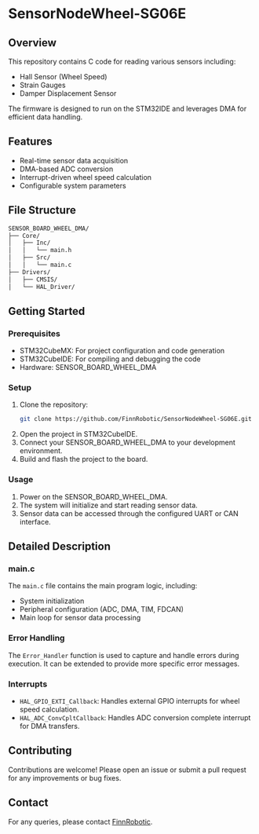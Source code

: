 # SensorNodeWheel-SG06E

## Overview
This repository contains C code for reading various sensors including:
- Hall Sensor (Wheel Speed)
- Strain Gauges
- Damper Displacement Sensor

The firmware is designed to run on the STM32IDE and leverages DMA for efficient data handling.

## Features
- Real-time sensor data acquisition
- DMA-based ADC conversion
- Interrupt-driven wheel speed calculation
- Configurable system parameters

## File Structure

```bash
SENSOR_BOARD_WHEEL_DMA/
├── Core/
│   ├── Inc/
│   │   └── main.h
│   ├── Src/
│   │   └── main.c
├── Drivers/
│   ├── CMSIS/
│   └── HAL_Driver/
```
## Getting Started

### Prerequisites
- STM32CubeMX: For project configuration and code generation
- STM32CubeIDE: For compiling and debugging the code
- Hardware: SENSOR_BOARD_WHEEL_DMA

### Setup
1. Clone the repository:
    ```sh
    git clone https://github.com/FinnRobotic/SensorNodeWheel-SG06E.git
    ```
2. Open the project in STM32CubeIDE.
3. Connect your SENSOR_BOARD_WHEEL_DMA to your development environment.
4. Build and flash the project to the board.

### Usage
1. Power on the SENSOR_BOARD_WHEEL_DMA.
2. The system will initialize and start reading sensor data.
3. Sensor data can be accessed through the configured UART or CAN interface.

## Detailed Description

### main.c
The `main.c` file contains the main program logic, including:
- System initialization
- Peripheral configuration (ADC, DMA, TIM, FDCAN)
- Main loop for sensor data processing

### Error Handling
The `Error_Handler` function is used to capture and handle errors during execution. It can be extended to provide more specific error messages.

### Interrupts
- `HAL_GPIO_EXTI_Callback`: Handles external GPIO interrupts for wheel speed calculation.
- `HAL_ADC_ConvCpltCallback`: Handles ADC conversion complete interrupt for DMA transfers.

## Contributing
Contributions are welcome! Please open an issue or submit a pull request for any improvements or bug fixes.

## Contact
For any queries, please contact [FinnRobotic](mailto:finn.ole.flemming@gmail.com).
